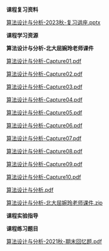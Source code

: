 <!-- tabs:start -->
**课程复习资料**

[算法设计与分析-2023秋-复习讲座.pptx](https://gh.hitcs.cc/https://raw.githubusercontent.com/HIT-OpenCS/CS_Courses/main/公共课程/算法设计与分析/课程复习资料/算法设计与分析-2023秋-复习讲座.pptx)

**课程学习资源**

**算法设计与分析-北大屈婉玲老师课件**

[算法设计与分析-Capture01.pdf](https://gh.hitcs.cc/https://raw.githubusercontent.com/HIT-OpenCS/CS_Courses/main/公共课程/算法设计与分析/课程学习资源/算法设计与分析-北大屈婉玲老师课件/算法设计与分析-Capture01.pdf)

[算法设计与分析-Capture02.pdf](https://gh.hitcs.cc/https://raw.githubusercontent.com/HIT-OpenCS/CS_Courses/main/公共课程/算法设计与分析/课程学习资源/算法设计与分析-北大屈婉玲老师课件/算法设计与分析-Capture02.pdf)

[算法设计与分析-Capture03.pdf](https://gh.hitcs.cc/https://raw.githubusercontent.com/HIT-OpenCS/CS_Courses/main/公共课程/算法设计与分析/课程学习资源/算法设计与分析-北大屈婉玲老师课件/算法设计与分析-Capture03.pdf)

[算法设计与分析-Capture04.pdf](https://gh.hitcs.cc/https://raw.githubusercontent.com/HIT-OpenCS/CS_Courses/main/公共课程/算法设计与分析/课程学习资源/算法设计与分析-北大屈婉玲老师课件/算法设计与分析-Capture04.pdf)

[算法设计与分析-Capture05.pdf](https://gh.hitcs.cc/https://raw.githubusercontent.com/HIT-OpenCS/CS_Courses/main/公共课程/算法设计与分析/课程学习资源/算法设计与分析-北大屈婉玲老师课件/算法设计与分析-Capture05.pdf)

[算法设计与分析-Capture06.pdf](https://gh.hitcs.cc/https://raw.githubusercontent.com/HIT-OpenCS/CS_Courses/main/公共课程/算法设计与分析/课程学习资源/算法设计与分析-北大屈婉玲老师课件/算法设计与分析-Capture06.pdf)

[算法设计与分析-Capture07.pdf](https://gh.hitcs.cc/https://raw.githubusercontent.com/HIT-OpenCS/CS_Courses/main/公共课程/算法设计与分析/课程学习资源/算法设计与分析-北大屈婉玲老师课件/算法设计与分析-Capture07.pdf)

[算法设计与分析-Capture08.pdf](https://gh.hitcs.cc/https://raw.githubusercontent.com/HIT-OpenCS/CS_Courses/main/公共课程/算法设计与分析/课程学习资源/算法设计与分析-北大屈婉玲老师课件/算法设计与分析-Capture08.pdf)

[算法设计与分析-Capture09.pdf](https://gh.hitcs.cc/https://raw.githubusercontent.com/HIT-OpenCS/CS_Courses/main/公共课程/算法设计与分析/课程学习资源/算法设计与分析-北大屈婉玲老师课件/算法设计与分析-Capture09.pdf)

[算法设计与分析-Capture10.pdf](https://gh.hitcs.cc/https://raw.githubusercontent.com/HIT-OpenCS/CS_Courses/main/公共课程/算法设计与分析/课程学习资源/算法设计与分析-北大屈婉玲老师课件/算法设计与分析-Capture10.pdf)

[算法设计与分析.pdf](https://gh.hitcs.cc/https://raw.githubusercontent.com/HIT-OpenCS/CS_Courses/main/公共课程/算法设计与分析/课程学习资源/算法设计与分析-北大屈婉玲老师课件/算法设计与分析.pdf)

[算法设计与分析-北大屈婉玲老师课件.zip](https://gh.hitcs.cc/https://raw.githubusercontent.com/HIT-OpenCS/CS_Courses/main/公共课程/算法设计与分析/课程学习资源/算法设计与分析-北大屈婉玲老师课件.zip)

**课程实验指导**

**课程练习题目**

[算法设计与分析-2021秋-期末回忆题.pdf](https://gh.hitcs.cc/https://raw.githubusercontent.com/HIT-OpenCS/CS_Courses/main/公共课程/算法设计与分析/课程练习题目/算法设计与分析-2021秋-期末回忆题.pdf)

<!-- tabs:end -->